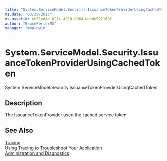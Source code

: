 ```yaml
---
title: "System.ServiceModel.Security.IssuanceTokenProviderUsingCachedToken"
ms.date: "03/30/2017"
ms.assetid: ee51ed4e-821c-4010-8d64-eabde522169f
author: "BrucePerlerMS"
manager: "mbaldwin"
---
```

# System.ServiceModel.Security.IssuanceTokenProviderUsingCachedToken
System.ServiceModel.Security.IssuanceTokenProviderUsingCachedToken  
  
## Description  
 The IssuanceTokenProvider used the cached service token.  
  
## See Also  
 [Tracing](../../../../../docs/framework/wcf/diagnostics/tracing/index.md)  
 [Using Tracing to Troubleshoot Your Application](../../../../../docs/framework/wcf/diagnostics/tracing/using-tracing-to-troubleshoot-your-application.md)  
 [Administration and Diagnostics](../../../../../docs/framework/wcf/diagnostics/index.md)
